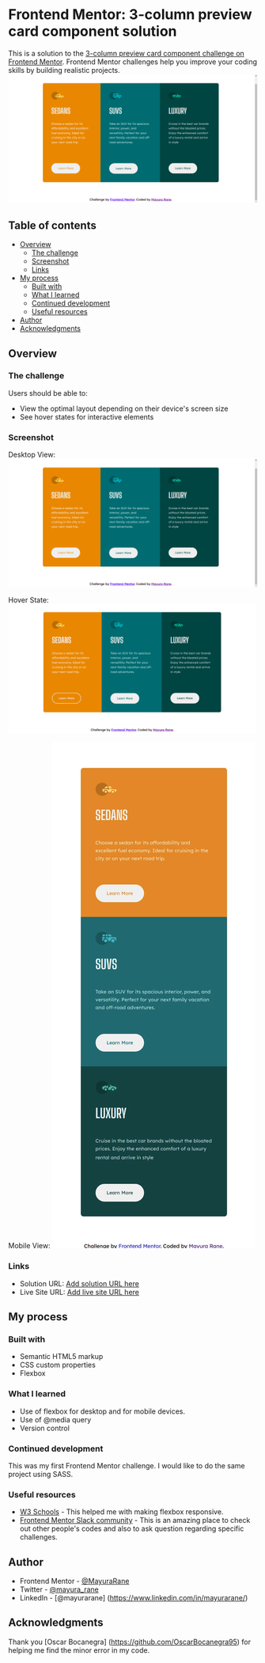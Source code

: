 # Frontend Mentor: 3-column preview card component solution

This is a solution to the [3-column preview card component challenge on Frontend Mentor](https://www.frontendmentor.io/challenges/3column-preview-card-component-pH92eAR2-). Frontend Mentor challenges help you improve your coding skills by building realistic projects. 
![Design preview for the 3-column preview card component coding challenge](./design/3-column-preview-card-desktop.png)

## Table of contents

- [Overview](#overview)
  - [The challenge](#the-challenge)
  - [Screenshot](#screenshot)
  - [Links](#links)
- [My process](#my-process)
  - [Built with](#built-with)
  - [What I learned](#what-i-learned)
  - [Continued development](#continued-development)
  - [Useful resources](#useful-resources)
- [Author](#author)
- [Acknowledgments](#acknowledgments)


## Overview

### The challenge

Users should be able to:

- View the optimal layout depending on their device's screen size
- See hover states for interactive elements

### Screenshot

Desktop View:
![Desktop view](./design/3-column-preview-card-desktop.png)

Hover State:
![Hover state](./design/3-column-preview-active.png)

Mobile View:
![Mobile view](./design/3-column-preview-card-mobile.png)


### Links

- Solution URL: [Add solution URL here](https://your-solution-url.com)
- Live Site URL: [Add live site URL here](https://your-live-site-url.com)

## My process

### Built with

- Semantic HTML5 markup
- CSS custom properties
- Flexbox

### What I learned

- Use of flexbox for desktop and for mobile devices.
- Use of @media query
- Version control

### Continued development

This was my first Frontend Mentor challenge. I would like to do the same project using SASS.

### Useful resources

- [W3 Schools](https://www.w3schools.com/css/css3_flexbox_responsive.asp) - This helped me with making flexbox responsive.
- [Frontend Mentor Slack community](https://app.slack.com/client/TCYEB44S2/CDC7K7G1L) - This is an amazing place to check out other people's codes and also to ask question regarding specific challenges.

## Author

- Frontend Mentor - [@MayuraRane](https://www.frontendmentor.io/profile/MayuraRane)
- Twitter - [@mayura_rane](https://www.twitter.com/mayura_rane)
- LinkedIn - [@mayurarane] (https://www.linkedin.com/in/mayurarane/)

## Acknowledgments

Thank you [Oscar Bocanegra] (https://github.com/OscarBocanegra95) for helping me find the minor error in my code.

